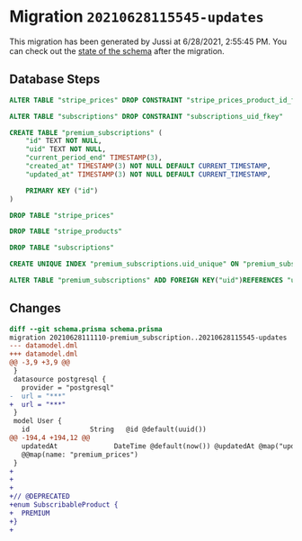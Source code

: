 # Migration `20210628115545-updates`

This migration has been generated by Jussi at 6/28/2021, 2:55:45 PM.
You can check out the [state of the schema](./schema.prisma) after the migration.

## Database Steps

```sql
ALTER TABLE "stripe_prices" DROP CONSTRAINT "stripe_prices_product_id_fkey"

ALTER TABLE "subscriptions" DROP CONSTRAINT "subscriptions_uid_fkey"

CREATE TABLE "premium_subscriptions" (
    "id" TEXT NOT NULL,
    "uid" TEXT NOT NULL,
    "current_period_end" TIMESTAMP(3),
    "created_at" TIMESTAMP(3) NOT NULL DEFAULT CURRENT_TIMESTAMP,
    "updated_at" TIMESTAMP(3) NOT NULL DEFAULT CURRENT_TIMESTAMP,

    PRIMARY KEY ("id")
)

DROP TABLE "stripe_prices"

DROP TABLE "stripe_products"

DROP TABLE "subscriptions"

CREATE UNIQUE INDEX "premium_subscriptions.uid_unique" ON "premium_subscriptions"("uid")

ALTER TABLE "premium_subscriptions" ADD FOREIGN KEY("uid")REFERENCES "users"("id") ON DELETE CASCADE ON UPDATE CASCADE
```

## Changes

```diff
diff --git schema.prisma schema.prisma
migration 20210628111110-premium_subscription..20210628115545-updates
--- datamodel.dml
+++ datamodel.dml
@@ -3,9 +3,9 @@
 }
 datasource postgresql {
   provider = "postgresql"
-  url = "***"
+  url = "***"
 }
 model User {
   id               String   @id @default(uuid())
@@ -194,4 +194,12 @@
   updatedAt              DateTime @default(now()) @updatedAt @map("updated_at")
   @@map(name: "premium_prices")
 }
+
+
+
+// @DEPRECATED
+enum SubscribableProduct {
+  PREMIUM
+}
+
```


